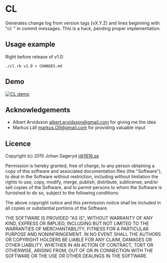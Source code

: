 # CL
Generates change log from version tags (vX.Y.Z) and lines beginning with "cl: "
in commit messages. This is a hack, pending proper implementation.

## Usage example
Right before release of v1.0:

    ./cl.rb v1.0 > CHANGES.md

## Demo
[![CL demo](https://asciinema.org/a/afjqzwb2f55fw4i5l5xn1eryf.png)](https://asciinema.org/a/afjqzwb2f55fw4i5l5xn1eryf?autoplay=1)

## Acknowledgements
* Albert Arvidsson <albert.arvidsson@gmail.com> for giving me the idea
* Markus Läll <markus.l2ll@gmail.com> for providing valuable input

## Licence
Copyright (c) 2015 Johan Sageryd <j@1616.se>

Permission is hereby granted, free of charge, to any person obtaining a copy
of this software and associated documentation files (the "Software"), to deal
in the Software without restriction, including without limitation the rights
to use, copy, modify, merge, publish, distribute, sublicense, and/or sell
copies of the Software, and to permit persons to whom the Software is
furnished to do so, subject to the following conditions:

The above copyright notice and this permission notice shall be included in
all copies or substantial portions of the Software.

THE SOFTWARE IS PROVIDED "AS IS", WITHOUT WARRANTY OF ANY KIND, EXPRESS OR
IMPLIED, INCLUDING BUT NOT LIMITED TO THE WARRANTIES OF MERCHANTABILITY,
FITNESS FOR A PARTICULAR PURPOSE AND NONINFRINGEMENT. IN NO EVENT SHALL THE
AUTHORS OR COPYRIGHT HOLDERS BE LIABLE FOR ANY CLAIM, DAMAGES OR OTHER
LIABILITY, WHETHER IN AN ACTION OF CONTRACT, TORT OR OTHERWISE, ARISING FROM,
OUT OF OR IN CONNECTION WITH THE SOFTWARE OR THE USE OR OTHER DEALINGS IN
THE SOFTWARE.
